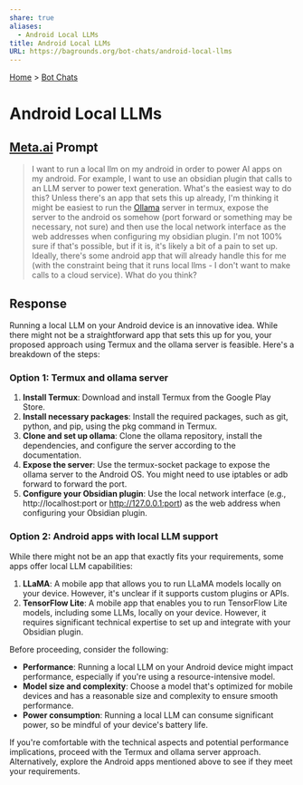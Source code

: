```yaml
---
share: true
aliases:
  - Android Local LLMs
title: Android Local LLMs
URL: https://bagrounds.org/bot-chats/android-local-llms
---
```

[Home](../index.md) > [Bot Chats](./index.md)  
# Android Local LLMs  
## [Meta.ai](https://www.meta.ai) Prompt  
> I want to run a local llm on my android in order to power AI apps on my android. For example, I want to use an obsidian plugin that calls to an LLM server to power text generation. What's the easiest way to do this? Unless there's an app that sets this up already, I'm thinking it might be easiest to run the [Ollama](../software/ollama.md) server in termux, expose the server to the android os somehow (port forward or something may be necessary, not sure) and then use the local network interface as the web addresses when configuring my obsidian plugin. I'm not 100% sure if that's possible, but if it is, it's likely a bit of a pain to set up. Ideally, there's some android app that will already handle this for me (with the constraint being that it runs local llms - I don't want to make calls to a cloud service). What do you think?  
  
## Response  
Running a local LLM on your Android device is an innovative idea. While there might not be a straightforward app that sets this up for you, your proposed approach using Termux and the ollama server is feasible. Here's a breakdown of the steps:  
  
### Option 1: Termux and ollama server  
1. **Install Termux**: Download and install Termux from the Google Play Store.  
2. **Install necessary packages**: Install the required packages, such as git, python, and pip, using the pkg command in Termux.  
3. **Clone and set up ollama**: Clone the ollama repository, install the dependencies, and configure the server according to the documentation.  
4. **Expose the server**: Use the termux-socket package to expose the ollama server to the Android OS. You might need to use iptables or adb forward to forward the port.  
5. **Configure your Obsidian plugin**: Use the local network interface (e.g., http://localhost:port or http://127.0.0.1:port) as the web address when configuring your Obsidian plugin.  
  
### Option 2: Android apps with local LLM support  
While there might not be an app that exactly fits your requirements, some apps offer local LLM capabilities:  
1. **LLaMA**: A mobile app that allows you to run LLaMA models locally on your device. However, it's unclear if it supports custom plugins or APIs.  
2. **TensorFlow Lite**: A mobile app that enables you to run TensorFlow Lite models, including some LLMs, locally on your device. However, it requires significant technical expertise to set up and integrate with your Obsidian plugin.  
  
Before proceeding, consider the following:  
- **Performance**: Running a local LLM on your Android device might impact performance, especially if you're using a resource-intensive model.  
- **Model size and complexity**: Choose a model that's optimized for mobile devices and has a reasonable size and complexity to ensure smooth performance.  
- **Power consumption**: Running a local LLM can consume significant power, so be mindful of your device's battery life.  
  
If you're comfortable with the technical aspects and potential performance implications, proceed with the Termux and ollama server approach. Alternatively, explore the Android apps mentioned above to see if they meet your requirements.  
